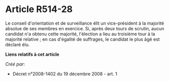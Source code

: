 # Article R514-28

Le conseil d'orientation et de surveillance élit un vice-président à la majorité absolue de ses membres en exercice. Si,
après deux tours de scrutin, aucun candidat n'a obtenu cette majorité, l'élection a lieu au troisième tour à la majorité
relative ; en cas d'égalité de suffrages, le candidat le plus âgé est déclaré élu.

**Liens relatifs à cet article**

_Créé par_:

  - Décret n°2008-1402 du 19 décembre 2008 - art. 1
